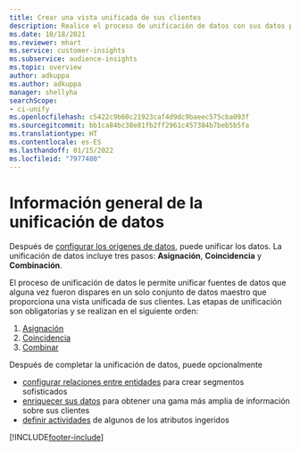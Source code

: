 ```yaml
---
title: Crear una vista unificada de sus clientes
description: Realice el proceso de unificación de datos con sus datos para crear un único conjunto maestro de datos de perfiles de clientes.
ms.date: 10/18/2021
ms.reviewer: mhart
ms.service: customer-insights
ms.subservice: audience-insights
ms.topic: overview
author: adkuppa
ms.author: adkuppa
manager: shellyha
searchScope:
- ci-unify
ms.openlocfilehash: c5422c9b60c21923caf4d9dc9baeec575cba093f
ms.sourcegitcommit: bb1ca84bc38e81fb2ff2961c457384b7beb5b5fa
ms.translationtype: HT
ms.contentlocale: es-ES
ms.lasthandoff: 01/15/2022
ms.locfileid: "7977480"
---
```

# <a name="data-unification-overview"></a>Información general de la unificación de datos

Después de [configurar los orígenes de datos](data-sources.md), puede unificar los datos. La unificación de datos incluye tres pasos: **Asignación**, **Coincidencia** y **Combinación**.

El proceso de unificación de datos le permite unificar fuentes de datos que alguna vez fueron dispares en un solo conjunto de datos maestro que proporciona una vista unificada de sus clientes. Las etapas de unificación son obligatorias y se realizan en el siguiente orden:

1. [Asignación](map-entities.md)
2. [Coincidencia](match-entities.md)
3. [Combinar](merge-entities.md)

Después de completar la unificación de datos, puede opcionalmente

- [configurar relaciones entre entidades](relationships.md) para crear segmentos sofisticados
- [enriquecer sus datos](enrichment-hub.md) para obtener una gama más amplia de información sobre sus clientes
- [definir actividades](activities.md) de algunos de los atributos ingeridos


[!INCLUDE[footer-include](../includes/footer-banner.md)]